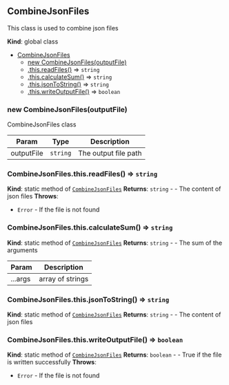 <a name="CombineJsonFiles"></a>

## CombineJsonFiles
This class is used to combine json files

**Kind**: global class

* [CombineJsonFiles](#CombineJsonFiles)
    * [new CombineJsonFiles(outputFile)](#new_CombineJsonFiles_new)
    * [.this.readFiles()](#CombineJsonFiles.this.readFiles) ⇒ <code>string</code>
    * [.this.calculateSum()](#CombineJsonFiles.this.calculateSum) ⇒ <code>string</code>
    * [.this.jsonToString()](#CombineJsonFiles.this.jsonToString) ⇒ <code>string</code>
    * [.this.writeOutputFile()](#CombineJsonFiles.this.writeOutputFile) ⇒ <code>boolean</code>

<a name="new_CombineJsonFiles_new"></a>

### new CombineJsonFiles(outputFile)
CombineJsonFiles class


| Param | Type | Description |
| --- | --- | --- |
| outputFile | <code>string</code> | The output file path |

<a name="CombineJsonFiles.this.readFiles"></a>

### CombineJsonFiles.this.readFiles() ⇒ <code>string</code>
**Kind**: static method of [<code>CombineJsonFiles</code>](#CombineJsonFiles)
**Returns**: <code>string</code> - - The content of json files
**Throws**:

- <code>Error</code> - If the file is not found

<a name="CombineJsonFiles.this.calculateSum"></a>

### CombineJsonFiles.this.calculateSum() ⇒ <code>string</code>
**Kind**: static method of [<code>CombineJsonFiles</code>](#CombineJsonFiles)
**Returns**: <code>string</code> - - The sum of the arguments

| Param | Description |
| --- | --- |
| ...args | array of strings |

<a name="CombineJsonFiles.this.jsonToString"></a>

### CombineJsonFiles.this.jsonToString() ⇒ <code>string</code>
**Kind**: static method of [<code>CombineJsonFiles</code>](#CombineJsonFiles)
**Returns**: <code>string</code> - - The content of json files
<a name="CombineJsonFiles.this.writeOutputFile"></a>

### CombineJsonFiles.this.writeOutputFile() ⇒ <code>boolean</code>
**Kind**: static method of [<code>CombineJsonFiles</code>](#CombineJsonFiles)
**Returns**: <code>boolean</code> - - True if the file is written successfully
**Throws**:

- <code>Error</code> - If the file is not found